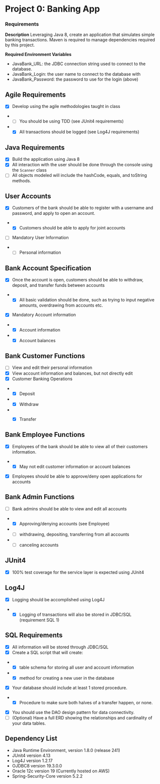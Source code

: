 # Project 0: Banking App

### Requirements

**Description**
Leveraging Java 8, create an application that simulates simple banking transactions.
Maven is required to manage dependencies required by this project.

**Required Environment Variables**
- JavaBank_URL: the JDBC connection string used to connect to the database.
- JavaBank_Login: the user name to connect to the database with
- JavaBank_Password: the password to use for the login (above)

## Agile Requirements
- [x] Develop using the agile methodologies taught in class
- - [ ] You should be using TDD (see JUnit4 requirements)
- - [x] All transactions should be logged (see Log4J requirements)

## Java Requirements
- [x]	Build the application using Java 8
- [x]	All interaction with the user should be done through the console using the `Scanner` class
- [ ]   All objects modeled will include the hashCode, equals, and toString methods.

## User Accounts
- [x]	Customers of the bank should be able to register with a username and password, and apply to open an account.
- - [x] Customers should be able to apply for joint accounts
- [ ] Mandatory User Information
- - [ ] Personal information

## Bank Account Specification
- [x]	Once the account is open, customers should be able to withdraw, deposit, and transfer funds between accounts
- - [x] All basic validation should be done, such as trying to input negative amounts, overdrawing from accounts etc.
- [x] Mandatory Account information
- - [x] Account information
- - [x] Account balances

## Bank Customer Functions
- [ ] View and edit their personal information
- [x] View account information and balances, but not directly edit
- [x] Customer Banking Operations
- - [x]  Deposit
- - [x]  Withdraw
- - [x]  Transfer


## Bank Employee Functions
- [x]	Employees of the bank should be able to view all of their customers information.
- - [x] May not edit customer information or account balances
- [x]	Employees should be able to approve/deny open applications for accounts

## Bank Admin Functions
- [ ]	Bank admins should be able to view and edit all accounts
- - [x] Approving/denying accounts (see Employee)
- - [ ] withdrawing, depositing, transferring from all accounts
- - [ ] canceling accounts

## JUnit4
- [x]	100% test coverage for the service layer is expected using JUnit4

## Log4J
- [x]	Logging should be accomplished using Log4J
- - [x] Logging of transactions will also be stored in JDBC/SQL (requirement SQL 1)

## SQL Requirements
- [x] All information will be stored through JDBC/SQL
- [x] Create a SQL script that will create:
- - [x] table schema for storing all user and account information
- - [x] method for creating a new user in the database
- [x] Your database should include at least 1 stored procedure.
- - [x] Procedure to make sure both halves of a transfer happen, or none.
- [x] You should use the DAO design pattern for data connectivity.
- [ ] (Optional) Have a full ERD showing the relationships and cardinality of your data tables.

## Dependency List
* Java Runtime Environment, version 1.8.0 (release 241)
* JUnit4 version 4.13
* Log4J version 1.2.17
* OJDBC8 version 19.3.0.0
* Oracle 12c version 19  (Currently hosted on AWS)
* Spring-Security-Core version 5.2.2
